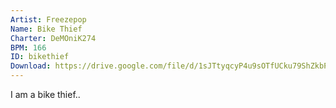 ```yaml
---
Artist: Freezepop
Name: Bike Thief
Charter: DeMOniK274
BPM: 166
ID: bikethief
Download: https://drive.google.com/file/d/1sJTtyqcyP4u9sOTfUCku79ShZkbPp-R3/view
---
```

I am a bike thief..

